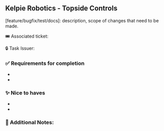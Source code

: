 ## Kelpie Robotics - Topside Controls


[feature/bugfix/test/docs]: description, scope of changes that need to be made.

🎟️ Associated ticket: 

🔒 Task Issuer: 

### ✅ Requirements for completion
- 
-

### ✨ Nice to haves
-
-

### 📔 Additional Notes: